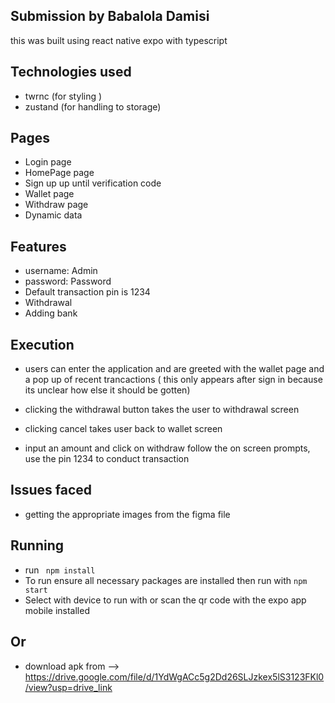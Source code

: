 ## Submission by Babalola Damisi


this was built using react native expo with typescript 

## Technologies used 
- twrnc (for styling )
- zustand (for handling to storage)





## Pages 
- Login page
- HomePage page
- Sign up up until verification code 
- Wallet page 
- Withdraw page
- Dynamic data 

## Features 
- username: Admin 
- password: Password
- Default transaction pin is 1234
- Withdrawal 
- Adding bank 

## Execution 
- users can enter the application and are greeted with the wallet page and a pop up of recent trancactions ( this only appears after sign in because its unclear how else it should be gotten)

- clicking the withdrawal button takes the user to withdrawal screen 

- clicking cancel takes user back to wallet screen 

- input an amount and click on withdraw follow the on screen prompts, use the pin 1234 to conduct transaction

## Issues faced

- getting the appropriate images from the figma file



## Running 
- run `` npm install``
- To run ensure all necessary packages are installed then run with  `` npm start ``
- Select with device to run with or scan the qr code with the expo app mobile installed

## Or
- download apk from --> https://drive.google.com/file/d/1YdWgACc5g2Dd26SLJzkex5lS3123FKl0/view?usp=drive_link
